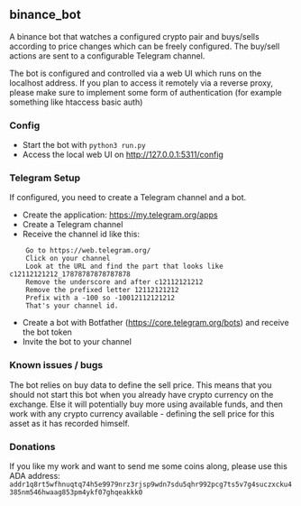 ## binance_bot
A binance bot that watches a configured crypto pair and buys/sells according to price changes which can be freely
configured. The buy/sell actions are sent to a configurable Telegram channel.

The bot is configured and controlled via a web UI which runs on the localhost address. If you plan to access it remotely
via a reverse proxy, please make sure to implement some form of authentication (for example something like htaccess basic
auth)

### Config
* Start the bot with ```python3 run.py```
* Access the local web UI on http://127.0.0.1:5311/config

### Telegram Setup
If configured, you need to create a Telegram channel and a bot.

* Create the application: https://my.telegram.org/apps
* Create a Telegram channel
* Receive the channel id like this:
````
    Go to https://web.telegram.org/
    Click on your channel
    Look at the URL and find the part that looks like c12112121212_17878787878787878
    Remove the underscore and after c12112121212
    Remove the prefixed letter 12112121212
    Prefix with a -100 so -10012112121212
    That's your channel id.
````
* Create a bot with Botfather (https://core.telegram.org/bots) and receive the bot token
* Invite the bot to your channel

### Known issues / bugs
The bot relies on buy data to define the sell price. This means that you should not start this bot when you already have
crypto currency on the exchange. Else it will potentially buy more using available funds, and then work with any
crypto currency available - defining the sell price for this asset as it has recorded himself.

### Donations
If you like my work and want to send me some coins along, please use this ADA address:
``addr1q8rt5wfhnuqtq74h5e9979nrz3rjsp9wdn7sdu5qhr992pcg7ts5v7g4suczxcku4385nm546hwaag853pm4ykf07ghqeakkk0``
